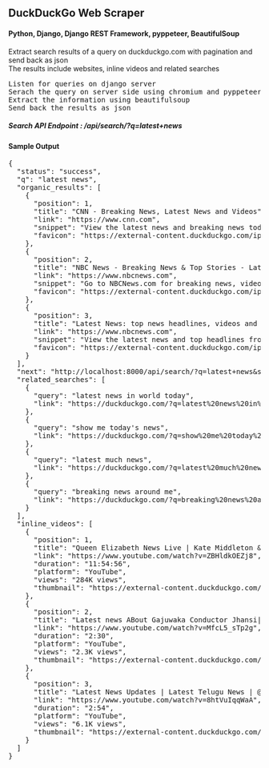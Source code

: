 ## DuckDuckGo Web Scraper

#### Python, Django, Django REST Framework, pyppeteer, BeautifulSoup

Extract search results of a query on duckduckgo.com with pagination and send back as json<br/>
The results include websites, inline videos and related searches<br/>

<pre>
Listen for queries on django server
Serach the query on server side using chromium and pyppeteer
Extract the information using beautifulsoup
Send back the results as json
</pre>

##### Search API Endpoint : /api/search/?q=latest+news

#### Sample Output

<pre>
{
  "status": "success",
  "q": "latest news",
  "organic_results": [
    {
      "position": 1,
      "title": "CNN - Breaking News, Latest News and Videos",
      "link": "https://www.cnn.com",
      "snippet": "View the latest news and breaking news today for U.S., world, weather, entertainment, politics and health at CNN.com.",
      "favicon": "https://external-content.duckduckgo.com/ip3/www.cnn.com.ico"
    },
    {
      "position": 2,
      "title": "NBC News - Breaking News & Top Stories - Latest World, US & Local News ...",
      "link": "https://www.nbcnews.com",
      "snippet": "Go to NBCNews.com for breaking news, videos, and the latest top stories in world news, business, politics, health and pop culture.",
      "favicon": "https://external-content.duckduckgo.com/ip3/www.nbcnews.com.ico"
    },
    {
      "position": 3,
      "title": "Latest News: top news headlines, videos and updates | NBC News",
      "link": "https://www.nbcnews.com",
      "snippet": "View the latest news and top headlines from NBCNews.com. Find videos and news articles on the latest top stories in US and world news.",
      "favicon": "https://external-content.duckduckgo.com/ip3/www.nbcnews.com.ico"
    }
  ],
  "next": "http://localhost:8000/api/search/?q=latest+news&start=11",
  "related_searches": [
    {
      "query": "latest news in world today",
      "link": "https://duckduckgo.com/?q=latest%20news%20in%20world%20today"
    },
    {
      "query": "show me today's news",
      "link": "https://duckduckgo.com/?q=show%20me%20today%27s%20news"
    },
    {
      "query": "latest much news",
      "link": "https://duckduckgo.com/?q=latest%20much%20news"
    },
    {
      "query": "breaking news around me",
      "link": "https://duckduckgo.com/?q=breaking%20news%20around%20me"
    }
  ],
  "inline_videos": [
    {
      "position": 1,
      "title": "Queen Elizabeth News Live | Kate Middleton & Prince William News Updates | Queen Funer\u2026",
      "link": "https://www.youtube.com/watch?v=ZBHldkOEZj8",
      "duration": "11:54:56",
      "platform": "YouTube",
      "views": "284K views",
      "thumbnail": "https://external-content.duckduckgo.com/iu/?u=https%3A%2F%2Ftse3.mm.bing.net%2Fth%3Fid%3DOVF.D1eJ5qyDbgY9MqnSOfGoLw%26pid%3DApi%26h%3D120&f=1"
    },
    {
      "position": 2,
      "title": "Latest news ABout Gajuwaka Conductor Jhansi|Gajuwaka Conductor Jhansi Dan\u2026",
      "link": "https://www.youtube.com/watch?v=MfcL5_sTp2g",
      "duration": "2:30",
      "platform": "YouTube",
      "views": "2.3K views",
      "thumbnail": "https://external-content.duckduckgo.com/iu/?u=https%3A%2F%2Ftse4.mm.bing.net%2Fth%3Fid%3DOVF.7OyB5vp9GUOthVRNOeH5SQ%26pid%3DApi%26h%3D120&f=1"
    },
    {
      "position": 3,
      "title": "Latest News Updates | Latest Telugu News | @SumanTV Entertainment",
      "link": "https://www.youtube.com/watch?v=8htVuIqqWaA",
      "duration": "2:54",
      "platform": "YouTube",
      "views": "6.1K views",
      "thumbnail": "https://external-content.duckduckgo.com/iu/?u=https%3A%2F%2Ftse3.mm.bing.net%2Fth%3Fid%3DOVF.I9rJQoYnX8%252beBFTSUZJtGw%26pid%3DApi%26h%3D120&f=1"
    }
  ]
}
</pre>
